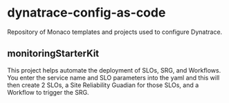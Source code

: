# dynatrace-config-as-code
Repository of Monaco templates and projects used to configure Dynatrace.

## monitoringStarterKit
This project helps automate the deployment of SLOs, SRG, and Workflows. You enter the service name and SLO parameters into the yaml and this will then create 2 SLOs, a Site Reliability Guadian for those SLOs, and a Workflow to trigger the SRG.
